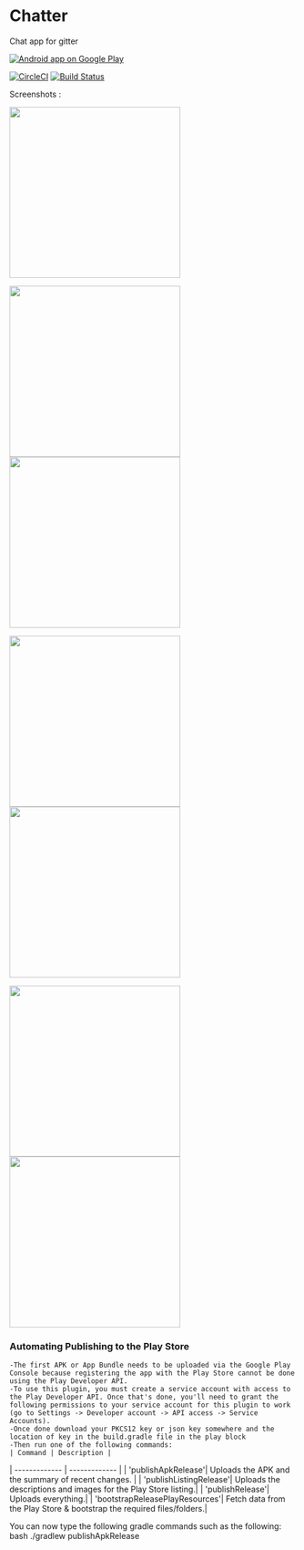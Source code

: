 # Chatter
Chat app for gitter

<a href="https://play.google.com/store/apps/details?id=com.codingblocks.chatter">
  <img alt="Android app on Google Play"
       src="https://developer.android.com/images/brand/en_app_rgb_wo_45.png" />
</a>

[![CircleCI](https://img.shields.io/circleci/project/github/coding-blocks/Chatter.svg)](https://circleci.com/gh/coding-blocks/Chatter)
[![Build Status](https://travis-ci.org/coding-blocks/Chatter.svg?branch=development)](https://travis-ci.org/coding-blocks/Chatter)

Screenshots :

<img src="https://user-images.githubusercontent.com/29139786/43609356-62d17ee2-96c1-11e8-9414-d3a00490d362.gif" width=300>

<img src="https://user-images.githubusercontent.com/29139786/44072492-ca6a0e90-9fac-11e8-9f84-9ab288f4c33a.jpg" width=300><img src="https://user-images.githubusercontent.com/29139786/44072489-c9070904-9fac-11e8-9dad-527063fcde3c.jpg" width=300>

<img src="https://user-images.githubusercontent.com/29139786/44072488-c7e04950-9fac-11e8-9479-cfc132dc49a6.jpg" width=300><img src="https://user-images.githubusercontent.com/29139786/44072485-c6b03c70-9fac-11e8-85b4-2714f2cd8a18.jpg" width=300>

<img src="https://user-images.githubusercontent.com/29139786/44072581-4f6862cc-9fad-11e8-84d3-69d5f028afed.jpg" width=300><img src="https://user-images.githubusercontent.com/29139786/44072582-501f610c-9fad-11e8-9ab5-2e534b863b51.jpg" width=300>

 ### Automating Publishing to the Play Store
 
    -The first APK or App Bundle needs to be uploaded via the Google Play Console because registering the app with the Play Store cannot be done using the Play Developer API.
    -To use this plugin, you must create a service account with access to the Play Developer API. Once that's done, you'll need to grant the following permissions to your service account for this plugin to work (go to Settings -> Developer account -> API access -> Service Accounts).
    -Once done download your PKCS12 key or json key somewhere and the location of key in the build.gradle file in the play block
    -Then run one of the following commands:
    | Command | Description |
   | ------------- | ------------- |
   | 'publishApkRelease'| Uploads the APK and the summary of recent changes. |
   | 'publishListingRelease'| Uploads the descriptions and images for the Play Store listing.|
   | 'publishRelease'| Uploads everything.|
   | 'bootstrapReleasePlayResources'| Fetch data from the Play Store & bootstrap the required files/folders.|
                                 
You can now type the following gradle commands such as the following:
 bash
./gradlew publishApkRelease

